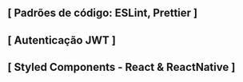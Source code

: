 ## [ Padrões de código: ESLint, Prettier ]

## [ Autenticação JWT ]

## [ Styled Components - React & ReactNative ]
